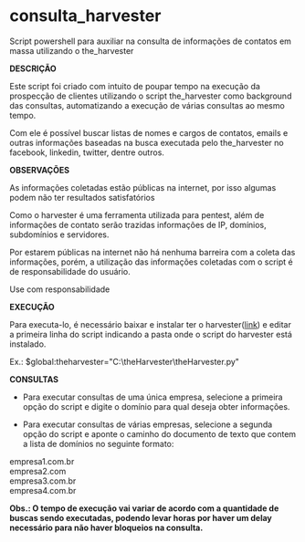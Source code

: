 # consulta_harvester
Script powershell para auxiliar na consulta de informações de contatos em massa utilizando o the_harvester

<b>DESCRIÇÃO</b>

<p>Este script foi criado com intuito de poupar tempo na execução da prospecção de clientes utilizando o script the_harvester como background das consultas, automatizando a execução de várias consultas ao mesmo tempo.

Com ele é possível buscar listas de nomes e cargos de contatos, emails e outras informações baseadas na busca executada pelo the_harvester no facebook, linkedin, twitter, dentre outros.
</p>
<b>OBSERVAÇÕES</b>
<p>
As informações coletadas estão públicas na internet, por isso algumas podem não ter resultados satisfatórios

Como o harvester é uma ferramenta utilizada para pentest, além de informações de contato serão trazidas informações de IP, domínios, subdomínios e servidores.

Por estarem públicas na internet não há nenhuma barreira com a coleta das informações, porém, a utilização das informações coletadas com o script é de responsabilidade do usuário. 


Use com responsabilidade

</p>
<b>EXECUÇÃO</b>
<p>
Para executa-lo, é necessário baixar e instalar ter o harvester(<a href="https://github.com/laramies/theHarvester">link</a>) e  editar  a primeira  linha do script indicando a pasta onde o script do harvester está instalado.

Ex.: $global:theharvester="C:\theHarvester\theHarvester.py"
</p>
<b>CONSULTAS</b> 
<p>

- Para executar consultas de uma única empresa, selecione a primeira opção do script e digite o domínio para qual deseja obter informações.

- Para executar consultas de várias empresas, selecione a segunda opção do script e aponte o caminho do documento de texto que contem a lista de domínios no seguinte formato:

empresa1.com.br</br>
empresa2.com</br>
empresa3.com.br</br>
empresa4.com.br</br>


<b>Obs.: O tempo de execução vai variar de acordo com a quantidade de buscas sendo executadas, podendo levar horas por haver um delay necessário para não haver bloqueios na consulta.</b>
</p>

